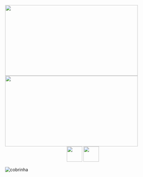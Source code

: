 <div>
<img height="230px" width="430px" src="https://github-readme-stats.vercel.app/api?username=glauberperez&theme=chartreuse-dark&count_private=1&hide_border=1&show_icons=true">
<img height="230px" width="430px" src="https://github-readme-stats.vercel.app/api/top-langs/?username=glauberperez&layout=compact&hide_border=1&theme=chartreuse-dark">
</div>
<div align="center">
<img height="50px" width="50px" src="https://cdn.jsdelivr.net/gh/devicons/devicon/icons/javascript/javascript-original.svg"/>
<img height="50px" width="50px" src="https://cdn.jsdelivr.net/gh/devicons/devicon/icons/linux/linux-original.svg"/>


</div>


![cobrinha](https://raw.githubusercontent.com/glauberperez/glauberperez/output/github-contribution-grid-snake.svg)
